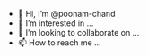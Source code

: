 - 👋 Hi, I’m @poonam-chand
- 👀 I’m interested in ...
- 💞️ I’m looking to collaborate on ...
- 📫 How to reach me ...

<!---
poonam-chand/poonam-chand is a ✨ special ✨ repository because its `README.md` (this file) appears on your GitHub profile.
You can click the Preview link to take a look at your changes.
--->
